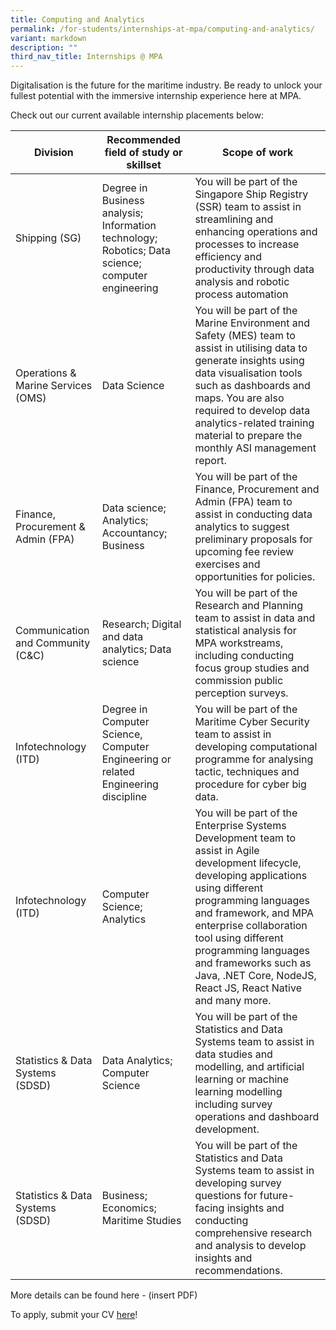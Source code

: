 ```yaml
---
title: Computing and Analytics
permalink: /for-students/internships-at-mpa/computing-and-analytics/
variant: markdown
description: ""
third_nav_title: Internships @ MPA
---
```

Digitalisation is the future for the maritime industry. Be ready to unlock your fullest potential with the immersive internship experience here at MPA. 

Check out our current available internship placements below:

| Division | Recommended field of study or skillset | Scope of work |
| -------- | -------- | -------- |
| Shipping (SG)      | Degree in Business analysis; Information technology; Robotics; Data science; computer engineering     | You will be part of the Singapore Ship Registry (SSR) team to assist in streamlining and enhancing operations and processes to increase efficiency and productivity through data analysis and robotic process automation     |
| Operations & Marine Services (OMS)      | Data Science     | You will be part of the Marine Environment and Safety (MES) team to assist in utilising data to generate insights using data visualisation tools such as dashboards and maps. You are also required to develop data analytics-related training material to prepare the monthly ASI management report.     |
| Finance, Procurement & Admin (FPA)      | Data science; Analytics; Accountancy; Business     | You will be part of the Finance, Procurement and Admin (FPA) team to assist in conducting data analytics to suggest preliminary proposals for upcoming fee review exercises and opportunities for policies.     |
| Communication and Community (C&C)      | Research; Digital and data analytics; Data science     | You will be part of the Research and Planning team to assist in data and statistical analysis for MPA workstreams, including conducting focus group studies and commission public perception surveys.     |
| Infotechnology (ITD)      | Degree in Computer Science, Computer Engineering or related Engineering discipline     | You will be part of the Maritime Cyber Security team to assist in developing computational programme for analysing tactic, techniques and procedure for cyber big data.     |
| Infotechnology (ITD)      | Computer Science; Analytics     | You will be part of the Enterprise Systems Development team to assist in Agile development lifecycle, developing applications using different programming languages and framework, and MPA enterprise collaboration tool using different programming languages and frameworks such as Java, .NET Core, NodeJS, React JS, React Native and many more.     |
| Statistics & Data Systems (SDSD)      | Data Analytics; Computer Science     | You will be part of the Statistics and Data Systems team to assist in data studies and modelling, and artificial learning or machine learning modelling including survey operations and dashboard development.     |
| Statistics & Data Systems (SDSD)      | Business; Economics; Maritime Studies      | You will be part of the Statistics and Data Systems team to assist in developing survey questions for future-facing insights and conducting comprehensive research and analysis to develop insights and recommendations.     |

More details can be found here - (insert PDF)

To apply, submit your CV [here](https://go.gov.sg/mpa-internships-application)!